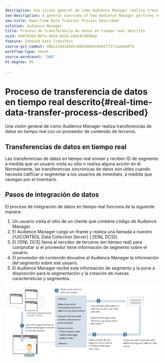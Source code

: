 ```yaml
---
description: Una visión general de cómo Audience Manager realiza transferencias de datos en tiempo real con un proveedor de contenido de terceros.
seo-description: A general overview of how Audience Manager performs real-time data transfers with a third-party content provider.
seo-title: Real-Time Data Transfer Process Described
solution: Audience Manager
title: Proceso de transferencia de datos en tiempo real descrito
uuid: b68781b3-0b7a-442d-8e34-2db2474849a4
feature: Inbound Data Transfers
source-git-commit: 48b122a4184d1c0662b9de14e92f727caa4a9d74
workflow-type: tm+mt
source-wordcount: '168'
ht-degree: 0%

---
```



# Proceso de transferencia de datos en tiempo real descrito{#real-time-data-transfer-process-described}

Una visión general de cómo Audience Manager realiza transferencias de datos en tiempo real con un proveedor de contenido de terceros.

<!-- real-time-data-transfer-explained.xml -->

## Transferencias de datos en tiempo real

Las transferencias de datos en tiempo real envían y reciben ID de segmento a medida que un usuario visita su sitio o realiza alguna acción en él. Normalmente, las transferencias sincrónicas de datos son útiles cuando necesita calificar o segmentar a los usuarios de inmediato, a medida que navegan por el inventario.

## Pasos de integración de datos

El proceso de integración de datos en tiempo real funciona de la siguiente manera:

1. Un usuario visita el sitio de un cliente que contiene código de Audience Manager.
1. El Audience Manager carga un iframe y realiza una llamada a nuestro [!UICONTROL Data Collection Server] ( [!DNL DCS]).
1. El [!DNL DCS] llama al servidor de terceros (en tiempo real) para comprobar si el proveedor tiene información de segmento sobre el usuario.
1. El proveedor de contenido devuelve al Audience Manager la información del segmento sobre ese usuario.
1. El Audience Manager recibe esta información de segmento y la pone a disposición para la segmentación y la creación de nuevas características y segmentos.

![](assets/rt_reduce70.png)